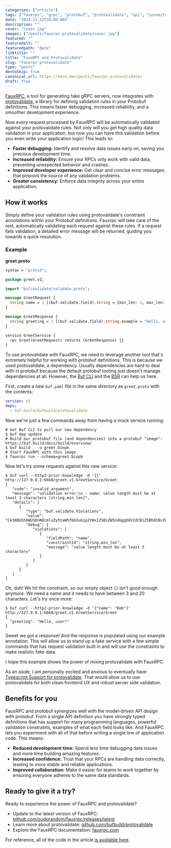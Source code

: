 ```yaml
---
categories: ["article"]
tags: ["fauxrpc", "grpc", "protobuf", "protovalidate", "api", "connectrpc", "testing"]
date: "2024-11-12T10:00:00Z"
description: ""
cover: "cover.jpg"
images: ["/posts/fauxrpc-protovalidate/cover.jpg"]
featured: ""
featuredalt: ""
featuredpath: "date"
linktitle: ""
title: "FauxRPC and Protovalidate"
slug: "fauxrpc-protovalidate"
type: "posts"
devtoSkip: true
canonical_url: https://kmcd.dev/posts/fauxrpc-protovalidate/
draft: true
---
```


[FauxRPC](https://fauxrpc.com/), a tool for generating fake gRPC servers, now integrates with [protovalidate](https://github.com/bufbuild/protovalidate), a library for defining validation rules in your Protobuf definitions. This means faster debugging, increased reliability, and a smoother development experience.

Now every request processed by FauxRPC will be automatically validated against your protovalidate rules. Not only will you get high quality data validation in your application, but now you can have this validation before you even write your application logic! This leads to:

* **Faster debugging:** Identify and resolve data issues early on, saving you precious development time.
* **Increased reliability:** Ensure your RPCs only work with valid data, preventing unexpected behavior and crashes.
* **Improved developer experience:** Get clear and concise error messages that pinpoint the source of any validation problems.
* **Greater consistency:** Enforce data integrity across your entire application.

## How it works

Simply define your validation rules using protovalidate's constraint annotations within your Protobuf definitions. Fauxrpc will take care of the rest, automatically validating each request against these rules. If a request fails validation, a detailed error message will be returned, guiding you towards a quick resolution.

### Example

**greet.proto**
```protobuf
syntax = "proto3";

package greet.v1;

import "buf/validate/validate.proto";

message GreetRequest {
  string name = 1 [(buf.validate.field).string = {min_len: 3, max_len: 20}];
}

message GreetResponse {
  string greeting = 1 [(buf.validate.field).string.example = "Hello, user!"];
}

service GreetService {
  rpc Greet(GreetRequest) returns (GreetResponse) {}
}
```

To use protovalidate with FauxRPC, we need to leverage another tool that's extremely helpful for working with protobuf definitions. This is because we used protovalidate, a dependency. Usually dependencies are hard to deal with in protobuf because the default protobuf tooling just doesn't manage dependencies at all. However, the [Buf CLI](https://buf.build/product/cli) and the [BSR](https://buf.build/product/bsr) can help us here.

First, create a new `buf.yaml` file in the same directory as `greet.proto` with the contents:

```yaml
version: v2
deps:
  - buf.build/bufbuild/protovalidate
```

Now we're just a few commands away from having a mock service running:

```shell
# Get Buf CLI to pull our new dependency
$ buf dep update
# Build our protobuf file (and dependencies) into a protobuf "image": https://buf.build/docs/build/overview/
$ buf build . -o greet.binpb
# Start FauxRPC with this image
$ fauxrpc run --schema=greet.binpb
```

Now let's try some requests against this new service:
```shell
$ buf curl --http2-prior-knowledge -d '{}' http://127.0.0.1:6660/greet.v1.GreetService/Greet
{
   "code": "invalid_argument",
   "message": "validation error:\n - name: value length must be at least 3 characters [string.min_len]",
   "details": [
      {
         "type": "buf.validate.Violations",
         "value": "CkIKBG5hbWUSDnN0cmluZy5taW5fbGVuGip2YWx1ZSBsZW5ndGggbXVzdCBiZSBhdCBsZWFzdCAzIGNoYXJhY3RlcnM",
         "debug": {
            "violations": [
               {
                  "fieldPath": "name",
                  "constraintId": "string.min_len",
                  "message": "value length must be at least 3 characters"
               }
            ]
         }
      }
   ]
}
```

Oh, duh! We hit the constraint, so our empty object `{}` isn't good enough anymore. We need a name and it needs to have between 3 and 20 characters. Let's try once more:

```shell
$ buf curl --http2-prior-knowledge -d '{"name": "Bob"}' http://127.0.0.1:6660/greet.v1.GreetService/Greet
{
  "greeting": "Hello, user!"
}
```
Sweet we got a response! And the response is populated using our example annotation. This will allow us to stand up a fake service with a few simple commands that has request validation built in and will use the constraints to make realistic fake data.

I hope this example shows the power of mixing protovalidate with FauxRPC.

As an aside, I am personally excited and anxious to eventually have [Typescript Support for protovalidate](https://github.com/bufbuild/protovalidate/issues/67). That would allow us to use protovalidate for both clean frontend UX and robust server side validation.

## Benefits for you

FauxRPC and protobuf synergizes well with the model-driven API design with protobuf. From a single API definition you have strongly typed definitions that has support for many programming languages, powerful validation constraints, examples of what each field looks like. And FauxRPC lets you experiment with all of that before writing a single line of application code. This means:

* **Reduced development time:** Spend less time debugging data issues and more time building amazing features.
* **Increased confidence:** Trust that your RPCs are handling data correctly, leading to more stable and reliable applications.
* **Improved collaboration:** Make it easier for teams to work together by ensuring everyone adheres to the same data standards.

## Ready to give it a try?

Ready to experience the power of FauxRPC and protovalidate?

- Update to the latest version of FauxRPC: [github.com/sudorandom/fauxrpc/releases/latest](https://github.com/sudorandom/fauxrpc/releases/latest)
- Learn more about protovalidate: [github.com/bufbuild/protovalidate](https://github.com/bufbuild/protovalidate)
- Explore the FauxRPC documentation: [fauxrpc.com](https://fauxrpc.com/)

For reference, all of the code in the article [is available here](https://github.com/sudorandom/kmcd.dev/tree/main/content/posts/2024/fauxrpc-protovalidate/proto).